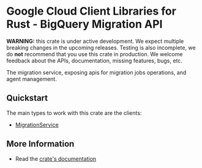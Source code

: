 # Google Cloud Client Libraries for Rust - BigQuery Migration API

<!-- Code generated by sidekick. DO NOT EDIT. -->

**WARNING:** this crate is under active development. We expect multiple breaking
changes in the upcoming releases. Testing is also incomplete, we do **not**
recommend that you use this crate in production. We welcome feedback about the
APIs, documentation, missing features, bugs, etc.

The migration service, exposing apis for migration jobs operations, and
agent management.

## Quickstart

The main types to work with this crate are the clients:

- [MigrationService]

## More Information

- Read the [crate's documentation](https://docs.rs/google-cloud-bigquery-migration-v2/latest/google-cloud-bigquery-migration-v2)

[MigrationService]: https://docs.rs/google-cloud-bigquery-migration-v2/latest/google_cloud_bigquery_migration_v2/client/struct.MigrationService.html
